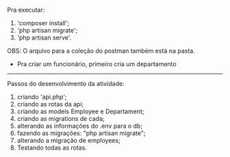 Pra executar:

1. 'composer install';
2. 'php artisan migrate';
3. 'php artisan serve'.

OBS: O arquivo para a coleção do postman também está na pasta.
- Pra criar um funcionário, primeiro cria um departamento

------

Passos do desenvolvimento da atividade:

1. criando 'api.php';
2. criando as rotas da api;
3. criando as models Employee e Departament;
4. criando as migrations de cada;
5. alterando as informações do .env para o db;
6. fazendo as migrações: "php artisan migrate";
7. alterando a migração de employees;
8. Testando todas as rotas.